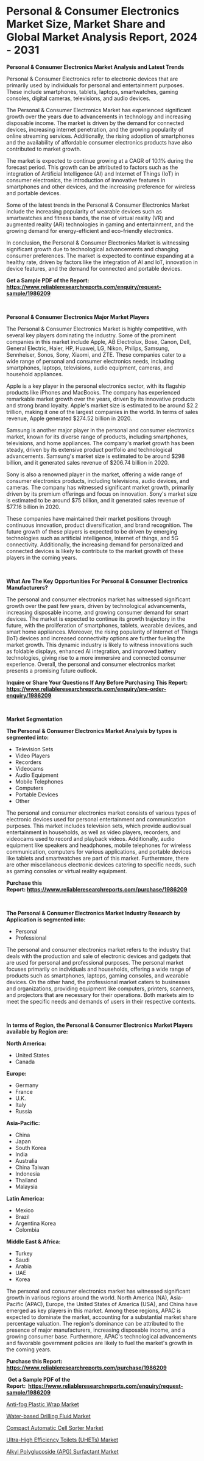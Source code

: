 <p><h1>Personal & Consumer Electronics Market Size, Market Share and Global Market Analysis Report, 2024 - 2031</h1></p><p><strong>Personal & Consumer Electronics Market Analysis and Latest Trends</strong></p>
<p><p>Personal & Consumer Electronics refer to electronic devices that are primarily used by individuals for personal and entertainment purposes. These include smartphones, tablets, laptops, smartwatches, gaming consoles, digital cameras, televisions, and audio devices.</p><p>The Personal & Consumer Electronics Market has experienced significant growth over the years due to advancements in technology and increasing disposable income. The market is driven by the demand for connected devices, increasing internet penetration, and the growing popularity of online streaming services. Additionally, the rising adoption of smartphones and the availability of affordable consumer electronics products have also contributed to market growth.</p><p>The market is expected to continue growing at a CAGR of 10.1% during the forecast period. This growth can be attributed to factors such as the integration of Artificial Intelligence (AI) and Internet of Things (IoT) in consumer electronics, the introduction of innovative features in smartphones and other devices, and the increasing preference for wireless and portable devices.</p><p>Some of the latest trends in the Personal & Consumer Electronics Market include the increasing popularity of wearable devices such as smartwatches and fitness bands, the rise of virtual reality (VR) and augmented reality (AR) technologies in gaming and entertainment, and the growing demand for energy-efficient and eco-friendly electronics.</p><p>In conclusion, the Personal & Consumer Electronics Market is witnessing significant growth due to technological advancements and changing consumer preferences. The market is expected to continue expanding at a healthy rate, driven by factors like the integration of AI and IoT, innovation in device features, and the demand for connected and portable devices.</p></p>
<p><strong>Get a Sample PDF of the Report:&nbsp; <a href="https://www.reliableresearchreports.com/enquiry/request-sample/1986209">https://www.reliableresearchreports.com/enquiry/request-sample/1986209</a></strong></p>
<p>&nbsp;</p>
<p><strong>Personal & Consumer Electronics Major Market Players</strong></p>
<p><p>The Personal & Consumer Electronics Market is highly competitive, with several key players dominating the industry. Some of the prominent companies in this market include Apple, AB Electrolux, Bose, Canon, Dell, General Electric, Haier, HP, Huawei, LG, Nikon, Philips, Samsung, Sennheiser, Sonos, Sony, Xiaomi, and ZTE. These companies cater to a wide range of personal and consumer electronics needs, including smartphones, laptops, televisions, audio equipment, cameras, and household appliances.</p><p>Apple is a key player in the personal electronics sector, with its flagship products like iPhones and MacBooks. The company has experienced remarkable market growth over the years, driven by its innovative products and strong brand loyalty. Apple's market size is estimated to be around $2.2 trillion, making it one of the largest companies in the world. In terms of sales revenue, Apple generated $274.52 billion in 2020.</p><p>Samsung is another major player in the personal and consumer electronics market, known for its diverse range of products, including smartphones, televisions, and home appliances. The company's market growth has been steady, driven by its extensive product portfolio and technological advancements. Samsung's market size is estimated to be around $298 billion, and it generated sales revenue of $206.74 billion in 2020.</p><p>Sony is also a renowned player in the market, offering a wide range of consumer electronics products, including televisions, audio devices, and cameras. The company has witnessed significant market growth, primarily driven by its premium offerings and focus on innovation. Sony's market size is estimated to be around $75 billion, and it generated sales revenue of $77.16 billion in 2020.</p><p>These companies have maintained their market positions through continuous innovation, product diversification, and brand recognition. The future growth of these players is expected to be driven by emerging technologies such as artificial intelligence, internet of things, and 5G connectivity. Additionally, the increasing demand for personalized and connected devices is likely to contribute to the market growth of these players in the coming years.</p></p>
<p>&nbsp;</p>
<p><strong>What Are The Key Opportunities For Personal & Consumer Electronics Manufacturers?</strong></p>
<p><p>The personal and consumer electronics market has witnessed significant growth over the past few years, driven by technological advancements, increasing disposable income, and growing consumer demand for smart devices. The market is expected to continue its growth trajectory in the future, with the proliferation of smartphones, tablets, wearable devices, and smart home appliances. Moreover, the rising popularity of Internet of Things (IoT) devices and increased connectivity options are further fueling the market growth. This dynamic industry is likely to witness innovations such as foldable displays, enhanced AI integration, and improved battery technologies, giving rise to a more immersive and connected consumer experience. Overall, the personal and consumer electronics market presents a promising future outlook.</p></p>
<p><strong>Inquire or Share Your Questions If Any Before Purchasing This Report: <a href="https://www.reliableresearchreports.com/enquiry/pre-order-enquiry/1986209">https://www.reliableresearchreports.com/enquiry/pre-order-enquiry/1986209</a></strong></p>
<p>&nbsp;</p>
<p><strong>Market Segmentation</strong></p>
<p><strong>The Personal & Consumer Electronics Market Analysis by types is segmented into:</strong></p>
<p><ul><li>Television Sets</li><li>Video Players</li><li>Recorders</li><li>Videocams</li><li>Audio Equipment</li><li>Mobile Telephones</li><li>Computers</li><li>Portable Devices</li><li>Other</li></ul></p>
<p><p>The personal and consumer electronics market consists of various types of electronic devices used for personal entertainment and communication purposes. This market includes television sets, which provide audiovisual entertainment in households, as well as video players, recorders, and videocams used to record and playback videos. Additionally, audio equipment like speakers and headphones, mobile telephones for wireless communication, computers for various applications, and portable devices like tablets and smartwatches are part of this market. Furthermore, there are other miscellaneous electronic devices catering to specific needs, such as gaming consoles or virtual reality equipment.</p></p>
<p><strong>Purchase this Report:&nbsp;<a href="https://www.reliableresearchreports.com/purchase/1986209">https://www.reliableresearchreports.com/purchase/1986209</a></strong></p>
<p>&nbsp;</p>
<p><strong>The Personal & Consumer Electronics Market Industry Research by Application is segmented into:</strong></p>
<p><ul><li>Personal</li><li>Professional</li></ul></p>
<p><p>The personal and consumer electronics market refers to the industry that deals with the production and sale of electronic devices and gadgets that are used for personal and professional purposes. The personal market focuses primarily on individuals and households, offering a wide range of products such as smartphones, laptops, gaming consoles, and wearable devices. On the other hand, the professional market caters to businesses and organizations, providing equipment like computers, printers, scanners, and projectors that are necessary for their operations. Both markets aim to meet the specific needs and demands of users in their respective contexts.</p></p>
<p>&nbsp;</p>
<p><strong>In terms of Region, the Personal & Consumer Electronics Market Players available by Region are:</strong></p>
<p>
    <p> <strong> North America: </strong>
        <ul>
            <li>United States</li>
            <li>Canada</li>
        </ul>
        </p> 
    <p> <strong> Europe: </strong>
        <ul>
            <li>Germany</li>
            <li>France</li>
            <li>U.K.</li>
            <li>Italy</li>
            <li>Russia</li>
        </ul>
        </p> 
    <p> <strong> Asia-Pacific: </strong>
        <ul>
            <li>China</li>
            <li>Japan</li>
            <li>South Korea</li>
            <li>India</li>
            <li>Australia</li>
            <li>China Taiwan</li>
            <li>Indonesia</li>
            <li>Thailand</li>
            <li>Malaysia</li>
        </ul>
        </p> 
    <p> <strong> Latin America: </strong>
        <ul>
            <li>Mexico</li>
            <li>Brazil</li>
            <li>Argentina Korea</li>
            <li>Colombia</li>
        </ul>
        </p> 
    <p> <strong> Middle East & Africa: </strong>
        <ul>
            <li>Turkey</li>
            <li>Saudi</li>
            <li>Arabia</li>
            <li>UAE</li>
            <li>Korea</li>
        </ul>
    </p>
    </p>
<p><p>The personal and consumer electronics market has witnessed significant growth in various regions around the world. North America (NA), Asia-Pacific (APAC), Europe, the United States of America (USA), and China have emerged as key players in this market. Among these regions, APAC is expected to dominate the market, accounting for a substantial market share percentage valuation. The region's dominance can be attributed to the presence of major manufacturers, increasing disposable income, and a growing consumer base. Furthermore, APAC's technological advancements and favorable government policies are likely to fuel the market's growth in the coming years.</p></p>
<p><strong>Purchase this Report: <a href="https://www.reliableresearchreports.com/purchase/1986209">https://www.reliableresearchreports.com/purchase/1986209</a></strong></p>
<p>&nbsp;<strong>Get a Sample PDF of the Report:&nbsp;&nbsp;<a href="https://www.reliableresearchreports.com/enquiry/request-sample/1986209">https://www.reliableresearchreports.com/enquiry/request-sample/1986209</a></strong></p>
<p><strong></strong></p>
<p><p><a href="https://github.com/GroverBarry/Market-Research-Report-List-3/blob/main/anti-fog-plastic-wrap-market.md">Anti-fog Plastic Wrap Market</a></p><p><a href="https://issuu.com/reportprime-2/docs/water-based-drilling-fluid-market-size-2030.pptx">Water-based Drilling Fluid Market</a></p><p><a href="https://issuu.com/reportprime-2/docs/compact-automatic-cell-sorter-market-size-2030.ppt">Compact Automatic Cell Sorter Market</a></p><p><a href="https://github.com/RickHolmes3/Market-Research-Report-List-2/blob/main/ultra-high-efficiency-toilets-uhets-market.md">Ultra-High Efficiency Toilets (UHETs) Market</a></p><p><a href="https://issuu.com/reportprime-2/docs/alkyl-polyglucoside-apg-surfactant-market-size-203">Alkyl Polyglucoside (APG) Surfactant Market</a></p></p>
